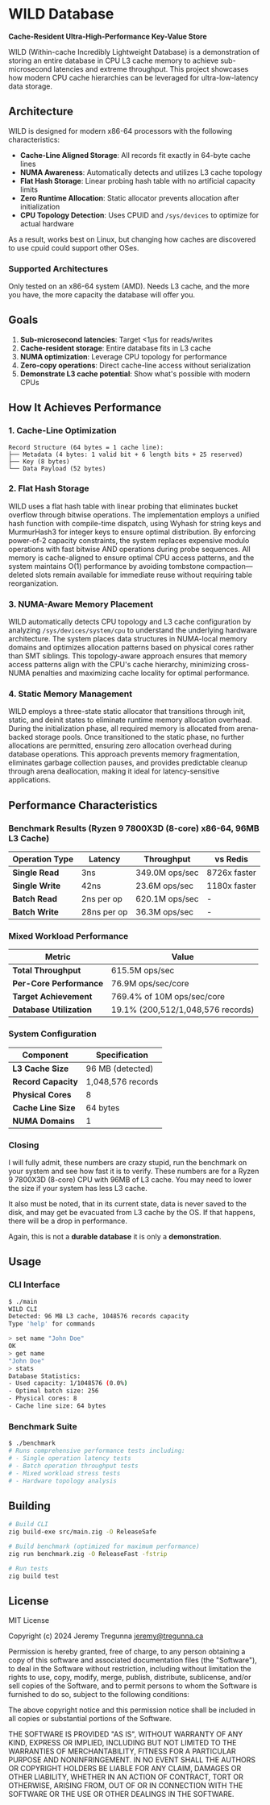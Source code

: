 # WILD Database

**Cache-Resident Ultra-High-Performance Key-Value Store**

WILD (Within-cache Incredibly Lightweight Database) is a demonstration of storing an entire database in CPU L3 cache memory to achieve sub-microsecond latencies and extreme throughput. This project showcases how modern CPU cache hierarchies can be leveraged for ultra-low-latency data storage.

## Architecture

WILD is designed for modern x86-64 processors with the following characteristics:

- **Cache-Line Aligned Storage**: All records fit exactly in 64-byte cache lines
- **NUMA Awareness**: Automatically detects and utilizes L3 cache topology
- **Flat Hash Storage**: Linear probing hash table with no artificial capacity limits
- **Zero Runtime Allocation**: Static allocator prevents allocation after initialization
- **CPU Topology Detection**: Uses CPUID and `/sys/devices` to optimize for actual hardware

As a result, works best on Linux, but changing how caches are discovered to use cpuid could support other OSes.

### Supported Architectures

Only tested on an x86-64 system (AMD). Needs L3 cache, and the more you have, the more capacity the database will offer you.

## Goals

1. **Sub-microsecond latencies**: Target <1μs for reads/writes
2. **Cache-resident storage**: Entire database fits in L3 cache
3. **NUMA optimization**: Leverage CPU topology for performance
4. **Zero-copy operations**: Direct cache-line access without serialization
5. **Demonstrate L3 cache potential**: Show what's possible with modern CPUs

## How It Achieves Performance

### 1. Cache-Line Optimization
```
Record Structure (64 bytes = 1 cache line):
├── Metadata (4 bytes: 1 valid bit + 6 length bits + 25 reserved)
├── Key (8 bytes)
└── Data Payload (52 bytes)
```

### 2. Flat Hash Storage

WILD uses a flat hash table with linear probing that eliminates bucket overflow through bitwise operations. The implementation employs a unified hash function with compile-time dispatch, using Wyhash for string keys and MurmurHash3 for integer keys to ensure optimal distribution. By enforcing power-of-2 capacity constraints, the system replaces expensive modulo operations with fast bitwise AND operations during probe sequences. All memory is cache-aligned to ensure optimal CPU access patterns, and the system maintains O(1) performance by avoiding tombstone compaction—deleted slots remain available for immediate reuse without requiring table reorganization.

### 3. NUMA-Aware Memory Placement

WILD automatically detects CPU topology and L3 cache configuration by analyzing `/sys/devices/system/cpu` to understand the underlying hardware architecture. The system places data structures in NUMA-local memory domains and optimizes allocation patterns based on physical cores rather than SMT siblings. This topology-aware approach ensures that memory access patterns align with the CPU's cache hierarchy, minimizing cross-NUMA penalties and maximizing cache locality for optimal performance.

### 4. Static Memory Management

WILD employs a three-state static allocator that transitions through init, static, and deinit states to eliminate runtime memory allocation overhead. During the initialization phase, all required memory is allocated from arena-backed storage pools. Once transitioned to the static phase, no further allocations are permitted, ensuring zero allocation overhead during database operations. This approach prevents memory fragmentation, eliminates garbage collection pauses, and provides predictable cleanup through arena deallocation, making it ideal for latency-sensitive applications.

## Performance Characteristics

### Benchmark Results (Ryzen 9 7800X3D (8-core) x86-64, 96MB L3 Cache)

| Operation Type | Latency | Throughput | vs Redis |
|---|---|---|---|
| **Single Read** | 3ns | 349.0M ops/sec | 8726x faster |
| **Single Write** | 42ns | 23.6M ops/sec | 1180x faster |
| **Batch Read** | 2ns per op | 620.1M ops/sec | - |
| **Batch Write** | 28ns per op | 36.3M ops/sec | - |

### Mixed Workload Performance

| Metric | Value |
|---|---|
| **Total Throughput** | 615.5M ops/sec |
| **Per-Core Performance** | 76.9M ops/sec/core |
| **Target Achievement** | 769.4% of 10M ops/sec/core |
| **Database Utilization** | 19.1% (200,512/1,048,576 records) |

### System Configuration

| Component | Specification |
|---|---|
| **L3 Cache Size** | 96 MB (detected) |
| **Record Capacity** | 1,048,576 records |
| **Physical Cores** | 8 |
| **Cache Line Size** | 64 bytes |
| **NUMA Domains** | 1 |

### Closing

I will fully admit, these numbers are crazy stupid, run the benchmark on your system and see how fast it is to verify. These numbers are for a Ryzen 9 7800X3D (8-core) CPU with 96MB of L3 cache. You may need to lower the size if your system has less L3 cache.

It also must be noted, that in its current state, data is never saved to the disk, and may get be evacuated from L3 cache by the OS. If that happens, there will be a drop in performance.

Again, this is not a **durable database** it is only a **demonstration**.

## Usage

### CLI Interface
```bash
$ ./main
WILD CLI
Detected: 96 MB L3 cache, 1048576 records capacity
Type 'help' for commands

> set name "John Doe"
OK
> get name
"John Doe"
> stats
Database Statistics:
- Used capacity: 1/1048576 (0.0%)
- Optimal batch size: 256
- Physical cores: 8
- Cache line size: 64 bytes
```

### Benchmark Suite
```bash
$ ./benchmark
# Runs comprehensive performance tests including:
# - Single operation latency tests
# - Batch operation throughput tests
# - Mixed workload stress tests
# - Hardware topology analysis
```

## Building

```bash
# Build CLI
zig build-exe src/main.zig -O ReleaseSafe

# Build benchmark (optimized for maximum performance)
zig run benchmark.zig -O ReleaseFast -fstrip

# Run tests
zig build test
```

## License

MIT License

Copyright (c) 2024 Jeremy Tregunna <jeremy@tregunna.ca>

Permission is hereby granted, free of charge, to any person obtaining a copy
of this software and associated documentation files (the "Software"), to deal
in the Software without restriction, including without limitation the rights
to use, copy, modify, merge, publish, distribute, sublicense, and/or sell
copies of the Software, and to permit persons to whom the Software is
furnished to do so, subject to the following conditions:

The above copyright notice and this permission notice shall be included in all
copies or substantial portions of the Software.

THE SOFTWARE IS PROVIDED "AS IS", WITHOUT WARRANTY OF ANY KIND, EXPRESS OR
IMPLIED, INCLUDING BUT NOT LIMITED TO THE WARRANTIES OF MERCHANTABILITY,
FITNESS FOR A PARTICULAR PURPOSE AND NONINFRINGEMENT. IN NO EVENT SHALL THE
AUTHORS OR COPYRIGHT HOLDERS BE LIABLE FOR ANY CLAIM, DAMAGES OR OTHER
LIABILITY, WHETHER IN AN ACTION OF CONTRACT, TORT OR OTHERWISE, ARISING FROM,
OUT OF OR IN CONNECTION WITH THE SOFTWARE OR THE USE OR OTHER DEALINGS IN THE
SOFTWARE.
